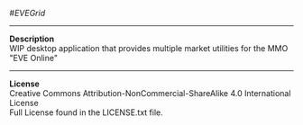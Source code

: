 #_EVEGrid_

------
__Description__  
WIP desktop application that provides multiple market utilities for the MMO "EVE Online"

------
__License__  
Creative Commons Attribution-NonCommercial-ShareAlike 4.0 International License  
Full License found in the LICENSE.txt file.
